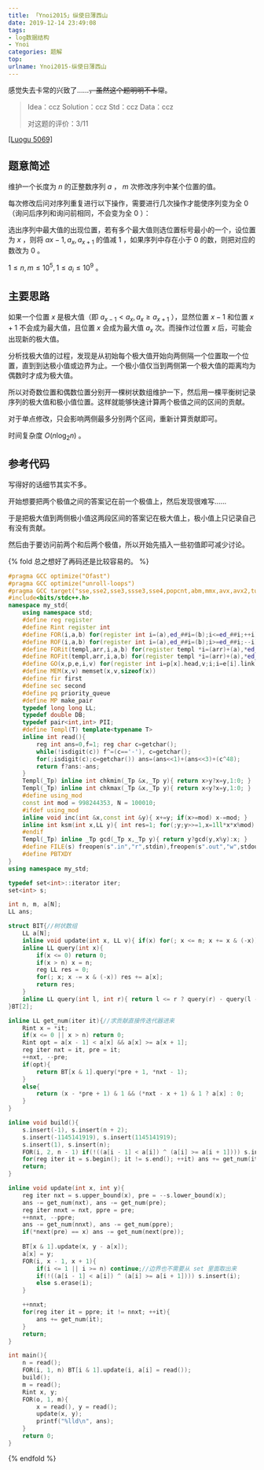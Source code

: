 ```yaml
---
title: 「Ynoi2015」纵使日薄西山
date: 2019-12-14 23:49:08
tags:
- log数据结构
- Ynoi
categories: 题解
top:
urlname: Ynoi2015-纵使日薄西山
---
```


感觉失去卡常的兴致了……~~，虽然这个题明明不卡常~~。

>Idea：ccz Solution：ccz Std：ccz Data：ccz
>
>对这题的评价：3/11

[[Luogu 5069]](https://www.luogu.org/problem/P5069)

## 题意简述

维护一个长度为 $n$ 的正整数序列 $a$ ， $m$ 次修改序列中某个位置的值。

每次修改后问对序列重复进行以下操作，需要进行几次操作才能使序列变为全 $0$ （询问后序列和询问前相同，不会变为全 $0$ ）：

选出序列中最大值的出现位置，若有多个最大值则选位置标号最小的一个，设位置为 $x$ ，则将 $a{x-1},a_x,a_{x+1}$ 的值减 $1$ ，如果序列中存在小于 $0$ 的数，则把对应的数改为 $0$ 。

$1\le n, m\le 10^5, 1\le a_i \le 10^9$ 。

<!-- more -->

## 主要思路

如果一个位置 $x$ 是极大值（即 $a_{x-1} < a_x, a_x \ge a_{x + 1}$ ），显然位置 $x - 1$ 和位置 $x + 1$ 不会成为最大值，且位置 $x$ 会成为最大值 $a_x$ 次。而操作过位置 $x$ 后，可能会出现新的极大值。

分析找极大值的过程，发现是从初始每个极大值开始向两侧隔一个位置取一个位置，直到到达极小值或边界为止。一个极小值仅当到两侧第一个极大值的距离均为偶数时才成为极大值。

所以对奇数位置和偶数位置分别开一棵树状数组维护一下，然后用一棵平衡树记录序列的极大值和极小值位置。这样就能够快速计算两个极值之间的区间的贡献。

对于单点修改，只会影响两侧最多分别两个区间，重新计算贡献即可。

时间复杂度 $O(n\log_2{n})$ 。

## 参考代码

写得好的话细节其实不多。

开始想要把两个极值之间的答案记在前一个极值上，然后发现很难写……

于是把极大值到两侧极小值这两段区间的答案记在极大值上，极小值上只记录自己有没有贡献。

然后由于要访问前两个和后两个极值，所以开始先插入一些初值即可减少讨论。

{% fold 总之想好了再码还是比较容易的。 %}
```cpp
#pragma GCC optimize("Ofast")
#pragma GCC optimize("unroll-loops")
#pragma GCC target("sse,sse2,sse3,ssse3,sse4,popcnt,abm,mmx,avx,avx2,tune=native")
#include<bits/stdc++.h>
namespace my_std{
	using namespace std;
	#define reg register
	#define Rint register int
	#define FOR(i,a,b) for(register int i=(a),ed_##i=(b);i<=ed_##i;++i)
	#define ROF(i,a,b) for(register int i=(a),ed_##i=(b);i>=ed_##i;--i)
	#define FORit(templ,arr,i,a,b) for(register templ *i=(arr)+(a),*ed_##i=(arr)+(b)+1;i!=ed_##i;++i)
	#define ROFit(templ,arr,i,a,b) for(register templ *i=(arr)+(a),*ed_##i=(arr)+(b)-1;i!=ed_##i;--i)
	#define GO(x,p,e,i,v) for(register int i=p[x].head,v;i;i=e[i].link)
	#define MEM(x,v) memset(x,v,sizeof(x))
	#define fir first
	#define sec second
	#define pq priority_queue
	#define MP make_pair
	typedef long long LL;
	typedef double DB;
	typedef pair<int,int> PII;
	#define Templ(T) template<typename T>
	inline int read(){
		reg int ans=0,f=1; reg char c=getchar();
		while(!isdigit(c)) f^=(c=='-'), c=getchar();
		for(;isdigit(c);c=getchar()) ans=(ans<<1)+(ans<<3)+(c^48);
		return f?ans:-ans;
	}
	Templ(_Tp) inline int chkmin(_Tp &x,_Tp y){ return x>y?x=y,1:0; }
	Templ(_Tp) inline int chkmax(_Tp &x,_Tp y){ return x<y?x=y,1:0; }
	#define using_mod
	const int mod = 998244353, N = 100010;
	#ifdef using_mod
	inline void inc(int &x,const int &y){ x+=y; if(x>=mod) x-=mod; }
	inline int ksm(int x,LL y){ int res=1; for(;y;y>>=1,x=1ll*x*x%mod) if(y&1) res=1ll*res*x%mod; return res;}
	#endif
	Templ(_Tp) inline _Tp gcd(_Tp x,_Tp y){ return y?gcd(y,x%y):x; }
	#define FILE(s) freopen(s".in","r",stdin),freopen(s".out","w",stdout)
	#define PBTXDY
}
using namespace my_std;

typedef set<int>::iterator iter;
set<int> s;

int n, m, a[N];
LL ans;

struct BIT{//树状数组
	LL a[N];
	inline void update(int x, LL v){ if(x) for(; x <= n; x += x & (-x)) a[x] += v; }
	inline LL query(int x){
		if(x <= 0) return 0;
		if(x > n) x = n;
		reg LL res = 0;
		for(; x; x -= x & (-x)) res += a[x];
		return res;
	}
	inline LL query(int l, int r){ return l <= r ? query(r) - query(l - 1) : 0; }
}BT[2];

inline LL get_num(iter it){//求贡献直接传迭代器进来
	Rint x = *it;
	if(x <= 0 || x > n) return 0;
	Rint opt = a[x - 1] < a[x] && a[x] >= a[x + 1];
	reg iter nxt = it, pre = it;
	++nxt, --pre;
	if(opt){
		return BT[x & 1].query(*pre + 1, *nxt - 1);
	}
	else{
		return (x - *pre + 1) & 1 && (*nxt - x + 1) & 1 ? a[x] : 0;
	}
}

inline void build(){
	s.insert(-1), s.insert(n + 2);
	s.insert(-1145141919), s.insert(1145141919);
	s.insert(1), s.insert(n);
	FOR(i, 2, n - 1) if(!((a[i - 1] < a[i]) ^ (a[i] >= a[i + 1]))) s.insert(i);
	for(reg iter it = s.begin(); it != s.end(); ++it) ans += get_num(it);
	return;
}

inline void update(int x, int y){
	reg iter nxt = s.upper_bound(x), pre = --s.lower_bound(x);
	ans -= get_num(nxt), ans -= get_num(pre);
	reg iter nnxt = nxt, ppre = pre;
	++nnxt, --ppre;
	ans -= get_num(nnxt), ans -= get_num(ppre);
    if(*next(pre) == x) ans -= get_num(next(pre));
	
    BT[x & 1].update(x, y - a[x]);
	a[x] = y;
	FOR(i, x - 1, x + 1){
		if(i <= 1 || i >= n) continue;//边界也不需要从 set 里面取出来
		if(!((a[i - 1] < a[i]) ^ (a[i] >= a[i + 1]))) s.insert(i);
		else s.erase(i);
	}

	++nnxt;
	for(reg iter it = ppre; it != nnxt; ++it){
		ans += get_num(it);
	}
	return;
}

int main(){
	n = read();
	FOR(i, 1, n) BT[i & 1].update(i, a[i] = read());
	build();
	m = read();
	Rint x, y;
	FOR(o, 1, m){
		x = read(), y = read();
		update(x, y);
		printf("%lld\n", ans);
	}
	return 0;
}
```
{% endfold %}